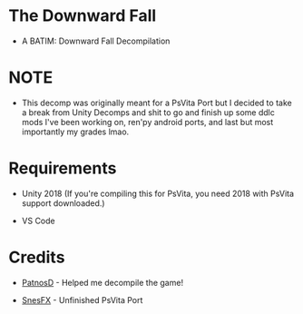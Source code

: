 # The Downward Fall

* A BATIM: Downward Fall Decompilation

# NOTE

* This decomp was originally meant for a PsVita Port but I decided to take a break from Unity Decomps and shit to go and finish up some ddlc mods I've been working on, ren'py android ports, and last but most importantly my grades lmao.

# Requirements

* Unity 2018 (If you're compiling this for PsVita, you need 2018 with PsVita support downloaded.)

* VS Code

# Credits

* [PatnosD](https://www.youtube.com/channel/UCFdS1xl_HOhlUDbIeNFORCA) - Helped me decompile the game!

* [SnesFX](https://twitter.com/snesfx) - Unfinished PsVita Port
